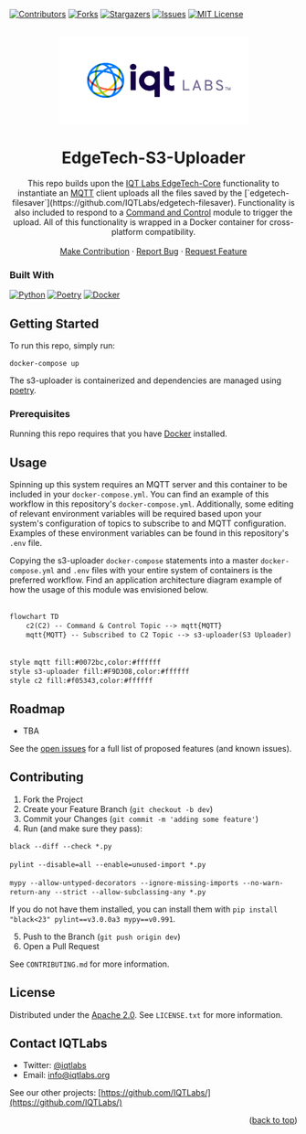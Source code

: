 <a name="readme-top"></a>

[contributors-shield]: https://img.shields.io/github/contributors/IQTLabs/edgetech-s3-uploader.svg?style=for-the-badge
[contributors-url]: https://github.com/IQTLabs/edgetech-s3-uploader/graphs/contributors
[forks-shield]: https://img.shields.io/github/forks/IQTLabs/edgetech-s3-uploader.svg?style=for-the-badge
[forks-url]: https://github.com/IQTLabs/edgetech-s3-uploader/network/members
[stars-shield]: https://img.shields.io/github/stars/IQTLabs/edgetech-s3-uploader.svg?style=for-the-badge
[stars-url]: https://github.com/IQTLabs/edgetech-s3-uploader/stargazers
[issues-shield]: https://img.shields.io/github/issues/IQTLabs/edgetech-s3-uploader.svg?style=for-the-badge
[issues-url]: https://github.com/IQTLabs/edgetech-s3-uploader/issues
[license-shield]: https://img.shields.io/github/license/IQTLabs/edgetech-s3-uploader.svg?style=for-the-badge
[license-url]: https://github.com/IQTLabs/edgetech-s3-uploader/blob/master/LICENSE.txt
[product-screenshot]: images/screenshot.png

[Python]: https://img.shields.io/badge/python-000000?style=for-the-badge&logo=python
[Python-url]: https://www.python.org
[Poetry]: https://img.shields.io/badge/poetry-20232A?style=for-the-badge&logo=poetry
[Poetry-url]: https://python-poetry.org
[Docker]: https://img.shields.io/badge/docker-35495E?style=for-the-badge&logo=docker
[Docker-url]: https://www.docker.com

[![Contributors][contributors-shield]][contributors-url]
[![Forks][forks-shield]][forks-url]
[![Stargazers][stars-shield]][stars-url]
[![Issues][issues-shield]][issues-url]
[![MIT License][license-shield]][license-url]

<br />
<div align="center">
  <a href="https://iqtlabs.org/">
    <img src="images/logo.png" alt="Logo" width="331" height="153">
  </a>

<h1 align="center">EdgeTech-S3-Uploader</h1>

  <p align="center">
    This repo builds upon the <a href="https://github.com/IQTLabs/edgetech-core">IQT Labs EdgeTech-Core</a> functionality to instantiate an <a href="https://projects.eclipse.org/projects/iot.mosquitto">MQTT</a> client uploads all the files saved by the [`edgetech-filesaver`](https://github.com/IQTLabs/edgetech-filesaver). Functionality is also included to respond to a <a href="https://github.com/IQTLabs/edgetech-c2">Command and Control</a> module to trigger the upload. All of this functionality is wrapped in a Docker container for cross-platform compatibility. 
    <br/>
    <br/>
    <a href="https://github.com/IQTLabs/edgetech-s3-uploader/pulls">Make Contribution</a>
    ·
    <a href="https://github.com/IQTLabs/edgetech-s3-uploader/issues">Report Bug</a>
    ·
    <a href="https://github.com/IQTLabs/edgetech-s3-uploader/issues">Request Feature</a>
  </p>
</div>

### Built With

[![Python][Python]][Python-url]
[![Poetry][Poetry]][Poetry-url]
[![Docker][Docker]][Docker-url]

## Getting Started

To run this repo, simply run:

```
docker-compose up
```

The s3-uploader is containerized and dependencies are managed using [poetry]("https://python-poetry.org"). 

### Prerequisites

Running this repo requires that you have [Docker](https://www.docker.com) installed. 

## Usage

Spinning up this system requires an MQTT server and this container to be included in your `docker-compose.yml`. You can find an example of this workflow in this repository's `docker-compose.yml`. Additionally, some editing of relevant environment variables will be required based upon your system's configuration of topics to subscribe to and MQTT configuration. Examples of these environment variables can be found in this repository's `.env` file. 

Copying the s3-uploader `docker-compose` statements into a master `docker-compose.yml` and  `.env` files with your entire system of containers is the preferred workflow. Find an application architecture diagram example of how the usage of this module was envisioned below.

```mermaid 

flowchart TD
    c2(C2) -- Command & Control Topic --> mqtt{MQTT}
    mqtt{MQTT} -- Subscribed to C2 Topic --> s3-uploader(S3 Uploader)
    

style mqtt fill:#0072bc,color:#ffffff
style s3-uploader fill:#F9D308,color:#ffffff
style c2 fill:#f05343,color:#ffffff

```

## Roadmap

- TBA

See the [open issues](https://github.com/github_username/repo_name/issues) for a full list of proposed features (and known issues).

## Contributing

1. Fork the Project
2. Create your Feature Branch (`git checkout -b dev`)
3. Commit your Changes (`git commit -m 'adding some feature'`)
4. Run (and make sure they pass):
```
black --diff --check *.py

pylint --disable=all --enable=unused-import *.py

mypy --allow-untyped-decorators --ignore-missing-imports --no-warn-return-any --strict --allow-subclassing-any *.py
```
If you do not have them installed, you can install them with `pip install "black<23" pylint==v3.0.0a3 mypy==v0.991`.

5. Push to the Branch (`git push origin dev`)
6. Open a Pull Request

See `CONTRIBUTING.md` for more information.

## License

Distributed under the [Apache 2.0](https://github.com/IQTLabs/edgetech-s3-uploader/blob/main/LICENSE). See `LICENSE.txt` for more information.

## Contact IQTLabs

  - Twitter: [@iqtlabs](https://twitter.com/iqtlabs)
  - Email: info@iqtlabs.org

See our other projects: [https://github.com/IQTLabs/](https://github.com/IQTLabs/)

<p align="right">(<a href="#readme-top">back to top</a>)</p>





